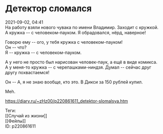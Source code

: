 Детектор сломался
==================

   
 2021-09-02, 04:41   
  На работу взяли нового чувака по имени Владимир. Заходит с кружкой. А кружка -- с человеком-пауком. Я обрадовался, нёрд, наверное!   
   
 Говорю ему -- ого, у тебя кружка с человеком-пауком!   
 Он -- что?   
 Я -- кружка -- с человеком-пауком.   
   
 А у него не просто был нарисован человек-паук, а ещё в виде комикса. А у меня-то кружка -- с черепашками-ниндзя. Думал -- сейчас друг другу похвастаемся!   
   
 Он -- А, я не знаю вообще, кто это. В Дикси за 150 рублей купил.   
   
 Meh.   
    
 <https://diary.ru/~zHz00/p220861611_detektor-slomalsya.htm>   
   
 Теги:   
 [[Случай из жизни]]   
 [[Фейлы]]   
 ID: p220861611